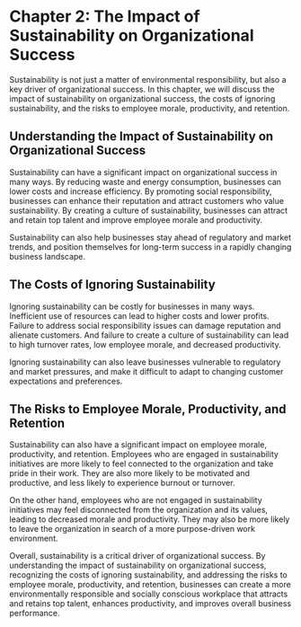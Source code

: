 Chapter 2: The Impact of Sustainability on Organizational Success
=================================================================

Sustainability is not just a matter of environmental responsibility, but also a key driver of organizational success. In this chapter, we will discuss the impact of sustainability on organizational success, the costs of ignoring sustainability, and the risks to employee morale, productivity, and retention.

Understanding the Impact of Sustainability on Organizational Success
--------------------------------------------------------------------

Sustainability can have a significant impact on organizational success in many ways. By reducing waste and energy consumption, businesses can lower costs and increase efficiency. By promoting social responsibility, businesses can enhance their reputation and attract customers who value sustainability. By creating a culture of sustainability, businesses can attract and retain top talent and improve employee morale and productivity.

Sustainability can also help businesses stay ahead of regulatory and market trends, and position themselves for long-term success in a rapidly changing business landscape.

The Costs of Ignoring Sustainability
------------------------------------

Ignoring sustainability can be costly for businesses in many ways. Inefficient use of resources can lead to higher costs and lower profits. Failure to address social responsibility issues can damage reputation and alienate customers. And failure to create a culture of sustainability can lead to high turnover rates, low employee morale, and decreased productivity.

Ignoring sustainability can also leave businesses vulnerable to regulatory and market pressures, and make it difficult to adapt to changing customer expectations and preferences.

The Risks to Employee Morale, Productivity, and Retention
---------------------------------------------------------

Sustainability can also have a significant impact on employee morale, productivity, and retention. Employees who are engaged in sustainability initiatives are more likely to feel connected to the organization and take pride in their work. They are also more likely to be motivated and productive, and less likely to experience burnout or turnover.

On the other hand, employees who are not engaged in sustainability initiatives may feel disconnected from the organization and its values, leading to decreased morale and productivity. They may also be more likely to leave the organization in search of a more purpose-driven work environment.

Overall, sustainability is a critical driver of organizational success. By understanding the impact of sustainability on organizational success, recognizing the costs of ignoring sustainability, and addressing the risks to employee morale, productivity, and retention, businesses can create a more environmentally responsible and socially conscious workplace that attracts and retains top talent, enhances productivity, and improves overall business performance.
